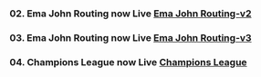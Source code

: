 ### 02. Ema John Routing now Live [Ema John Routing-v2](https://ema-john-router-v2.firebaseapp.com/)

### 03. Ema John Routing now Live [Ema John Routing-v3](https://ema-john-router-v3.firebaseapp.com/)

### 04. Champions League now Live [Champions League](https://football-champions-league.firebaseapp.com/)
